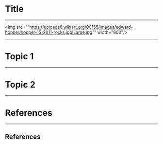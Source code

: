 # Title

---


<img src=""https://uploads6.wikiart.org/00155/images/edward-hopper/hopper-15-2011-rocks.jpg!Large.jpg"" width="800"/>

---

# Topic 1

---

# Topic 2

---


# References

---

## References


<div id = "refs">




</div>